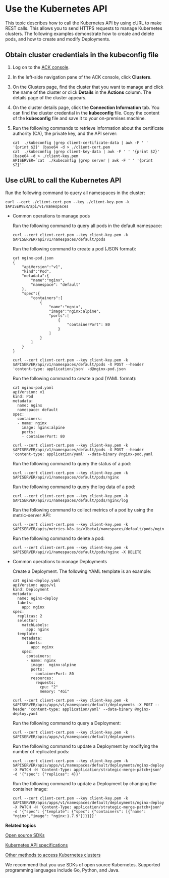 # Use the Kubernetes API

This topic describes how to call the Kubernetes API by using cURL to make REST calls. This allows you to send HTTPS requests to manage Kubernetes clusters. The following examples demonstrate how to create and delete pods, and how to create and modify Deployments.

## Obtain cluster credentials in the kubeconfig file

1.  Log on to the [ACK console](https://cs.console.aliyun.com).

2.  In the left-side navigation pane of the ACK console, click **Clusters**.

3.  On the Clusters page, find the cluster that you want to manage and click the name of the cluster or click **Details** in the **Actions** column. The details page of the cluster appears.

4.  On the cluster details page, click the **Connection Information** tab. You can find the cluster credential in the **kubeconfig** file. Copy the content of the **kubeconfig** file and save it to your on-premises machine.

5.  Run the following commands to retrieve information about the certificate authority \(CA\), the private key, and the API server:

    ```
    cat  ./kubeconfig |grep client-certificate-data | awk -F ' ' '{print $2}' |base64 -d > ./client-cert.pem
    cat  ./kubeconfig |grep client-key-data | awk -F ' ' '{print $2}' |base64 -d > ./client-key.pem
    APISERVER=`cat  ./kubeconfig |grep server | awk -F ' ' '{print $2}'`
    ```


## Use cURL to call the Kubernetes API

Run the following command to query all namespaces in the cluster:

```
curl --cert ./client-cert.pem --key ./client-key.pem -k $APISERVER/api/v1/namespaces
```

-   Common operations to manage pods

    Run the following command to query all pods in the default namespace:

    ```
    curl --cert client-cert.pem --key client-key.pem -k $APISERVER/api/v1/namespaces/default/pods
    ```

    Run the following command to create a pod \(JSON format\):

    ```
    cat nginx-pod.json
    {
        "apiVersion":"v1",
        "kind":"Pod",
        "metadata":{
            "name":"nginx",
            "namespace": "default"
        },
        "spec":{
            "containers":[
                {
                    "name":"ngnix",
                    "image":"nginx:alpine",
                    "ports":[
                        {
                            "containerPort": 80
                        }
                    ]
                }
            ]
        }
    }
    
    curl --cert client-cert.pem --key client-key.pem -k $APISERVER/api/v1/namespaces/default/pods -X POST --header 'content-type: application/json' -d@nginx-pod.json
    ```

    Run the following command to create a pod \(YAML format\):

    ```
    cat nginx-pod.yaml
    apiVersion: v1
    kind: Pod
    metadata:
      name: nginx
      namespace: default
    spec:
      containers:
      - name: nginx
        image: nginx:alpine
        ports:
        - containerPort: 80
    
    curl --cert client-cert.pem --key client-key.pem -k $APISERVER/api/v1/namespaces/default/pods -X POST --header 'content-type: application/yaml' --data-binary @nginx-pod.yaml
    ```

    Run the following command to query the status of a pod:

    ```
    curl --cert client-cert.pem --key client-key.pem -k $APISERVER/api/v1/namespaces/default/pods/nginx
    ```

    Run the following command to query the log data of a pod:

    ```
    curl --cert client-cert.pem --key client-key.pem -k $APISERVER/api/v1/namespaces/default/pods/nginx/log
    ```

    Run the following command to collect metrics of a pod by using the metric-server API:

    ```
    curl --cert client-cert.pem --key client-key.pem -k $APISERVER/apis/metrics.k8s.io/v1beta1/namespaces/default/pods/nginx
    ```

    Run the following command to delete a pod:

    ```
    curl --cert client-cert.pem --key client-key.pem -k $APISERVER/api/v1/namespaces/default/pods/nginx -X DELETE
    ```

-   Common operations to manage Deployments

    Create a Deployment. The following YAML template is an example:

    ```
    cat nginx-deploy.yaml
    apiVersion: apps/v1
    kind: Deployment
    metadata:
      name: nginx-deploy
      labels:
        app: nginx
    spec:
      replicas: 2
      selector:
        matchLabels:
          app: nginx
      template:
        metadata:
          labels:
            app: nginx
        spec:
          containers:
          - name: nginx
            image:  nginx:alpine
            ports:
            - containerPort: 80
            resources:
              requests:
                cpu: "2"
                memory: "4Gi"
    
    curl --cert client-cert.pem --key client-key.pem -k $APISERVER/apis/apps/v1/namespaces/default/deployments -X POST --header 'content-type: application/yaml' --data-binary @nginx-deploy.yaml
    ```

    Run the following command to query a Deployment:

    ```
    curl --cert client-cert.pem --key client-key.pem -k $APISERVER/apis/apps/v1/namespaces/default/deployments
    ```

    Run the following command to update a Deployment by modifying the number of replicated pods:

    ```
    curl --cert client-cert.pem --key client-key.pem -k $APISERVER/apis/apps/v1/namespaces/default/deployments/nginx-deploy -X PATCH -H 'Content-Type: application/strategic-merge-patch+json' -d '{"spec": {"replicas": 4}}'
    ```

    Run the following command to update a Deployment by changing the container image:

    ```
    curl --cert client-cert.pem --key client-key.pem -k $APISERVER/apis/apps/v1/namespaces/default/deployments/nginx-deploy -X PATCH -H 'Content-Type: application/strategic-merge-patch+json' -d '{"spec": {"template": {"spec": {"containers": [{"name": "nginx","image": "nginx:1.7.9"}]}}}}'
    ```


**Related topics**  


[Open source SDKs](https://kubernetes.io/docs/reference/using-api/client-libraries/)

[Kubernetes API specifications](https://kubernetes.io/docs/reference/generated/kubernetes-api/v1.17/)

[Other methods to access Kubernetes clusters](https://kubernetes.io/docs/tasks/administer-cluster/access-cluster-api/)

We recommend that you use SDKs of open source Kubernetes. Supported programming languages include Go, Python, and Java.

  


